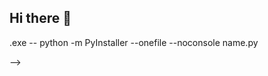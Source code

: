 ## Hi there 👋

<!--
**elrayan-hm/elrayan-hm** is a ✨ _special_ ✨ repository because its `README.md` (this file) appears on your GitHub profile.

Here are some ideas to get you started:

- 🌱 I’m currently learning CyberSecurity & Advanced Web Development (ngnix, docker, micro-services) ...
- 📫 How to reach me: elrayan.hamhami@gmail.com
- ⚡ Fun fact: I usually work at night!

- 😄 Life hacks: .py --> .exe -- python -m PyInstaller --onefile --noconsole name.py
-->
